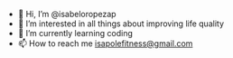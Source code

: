 - 👋 Hi, I’m @isabeloropezap
- 👀 I’m interested in all things about improving life quality 
- 🌱 I’m currently learning coding
- 📫 How to reach me isapolefitness@gmail.com
